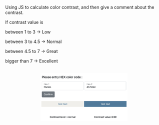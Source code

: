Using JS to calculate color contrast, and then give a comment about the contrast.

If contrast value is 


between 1 to 3 -> Low


between 3 to 4.5 -> Normal 


between 4.5 to 7 -> Great

bigger than 7 -> Excellent


<br/>
<div align="center">
    <img src="https://github.com/james093131/Color_contrast/blob/master/demo.png" alt="Demo" width="55%"/>
</div>